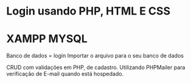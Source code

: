# Login usando PHP, HTML E CSS
# XAMPP MYSQL

Banco de dados = login
Importar o arquivo para o seu banco de dados

CRUD com validações em PHP, de cadastro.
Utilizando PHPMailer para verificação de E-mail quando está hospedado.

